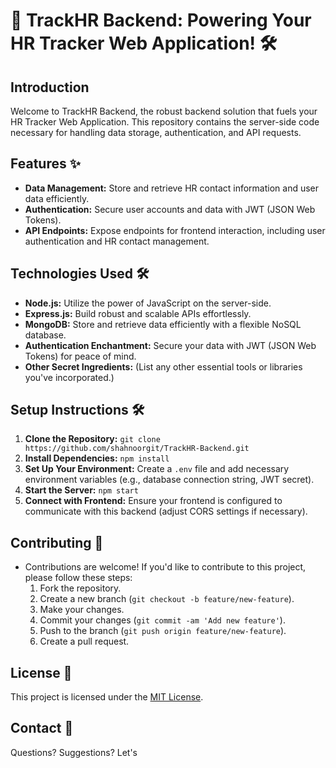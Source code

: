 # 🚀 TrackHR Backend: Powering Your HR Tracker Web Application! 🛠️

## Introduction
Welcome to TrackHR Backend, the robust backend solution that fuels your HR Tracker Web Application. This repository contains the server-side code necessary for handling data storage, authentication, and API requests.

## Features ✨
- **Data Management:** Store and retrieve HR contact information and user data efficiently.
- **Authentication:** Secure user accounts and data with JWT (JSON Web Tokens).
- **API Endpoints:** Expose endpoints for frontend interaction, including user authentication and HR contact management.

## Technologies Used 🛠️
- **Node.js:** Utilize the power of JavaScript on the server-side.
- **Express.js:** Build robust and scalable APIs effortlessly.
- **MongoDB:** Store and retrieve data efficiently with a flexible NoSQL database.
- **Authentication Enchantment:** Secure your data with JWT (JSON Web Tokens) for peace of mind.
- **Other Secret Ingredients:** (List any other essential tools or libraries you've incorporated.)

## Setup Instructions 🛠️
1. **Clone the Repository:** `git clone https://github.com/shahnoorgit/TrackHR-Backend.git`
2. **Install Dependencies:** `npm install`
3. **Set Up Your Environment:** Create a `.env` file and add necessary environment variables (e.g., database connection string, JWT secret).
4. **Start the Server:** `npm start`
5. **Connect with Frontend:** Ensure your frontend is configured to communicate with this backend (adjust CORS settings if necessary).

## Contributing 🤝
- Contributions are welcome! If you'd like to contribute to this project, please follow these steps:
  1. Fork the repository.
  2. Create a new branch (`git checkout -b feature/new-feature`).
  3. Make your changes.
  4. Commit your changes (`git commit -am 'Add new feature'`).
  5. Push to the branch (`git push origin feature/new-feature`).
  6. Create a pull request.

## License 📜
This project is licensed under the [MIT License](link-to-license).

## Contact 📧
Questions? Suggestions? Let's
